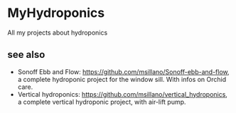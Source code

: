 # MyHydroponics
All my projects about hydroponics




## see also
- Sonoff Ebb and Flow: https://github.com/msillano/Sonoff-ebb-and-flow, a complete hydroponic project for the window sill.
With infos on Orchid care. 
- Vertical hydroponics: https://github.com/msillano/vertical_hydroponics, a complete vertical hydroponic project, with air-lift pump.
